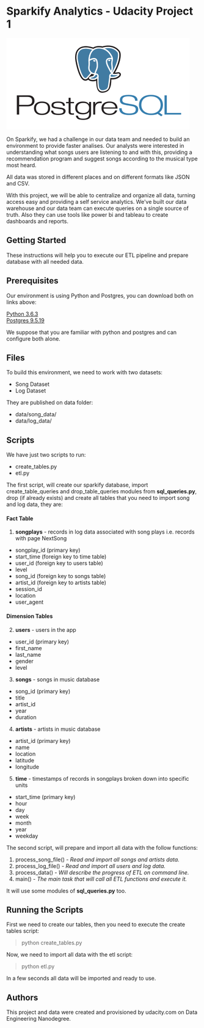 # Sparkify Analytics - Udacity Project 1

![Postgresql Logo](postgresql-logo.png)

On Sparkify, we had a challenge in our data team and needed to build an environment to provide faster analises.
Our analysts were interested in understanding what songs users are listening to and with this, providing a recommendation program 
and suggest songs according to the musical type most heard.

All data was stored in different places and on different formats like JSON and CSV.

With this project, we will be able to centralize and organize all data, turning access easy and providing a self service analytics. 
We've built our data warehouse and our data team can execute queries on a single source of truth.
Also they can use tools like power bi and tableau to create dashboards and reports.

## Getting Started

These instructions will help you to execute our ETL pipeline and prepare database with all needed data.

## Prerequisites

Our environment is using Python and Postgres, you can download both on links above:

[Python 3.6.3](https://www.python.org/downloads/release/python-363/) <br>
[Postgres 9.5.19](https://www.postgresql.org/download/)

We suppose that you are familiar with python and postgres and can configure both alone.

## Files

To build this environment, we need to work with two datasets:

* Song Dataset
* Log Dataset

They are published on data folder:

* data/song_data/ <br>
* data/log_data/

## Scripts

We have just two scripts to run:

* create_tables.py
* etl.py

The first script, will create our sparkify database, import create_table_queries and drop_table_queries modules from **sql_queries.py**, 
drop (if already exists) and create all tables that you need to import song and log data, they are:

#### Fact Table
1. **songplays** - records in log data associated with song plays i.e. records with page NextSong
* songplay_id (primary key)
* start_time (foreign key to time table)
* user_id (foreign key to users table)
* level
* song_id (foreign key to songs table)
* artist_id (foreign key to artists table)
* session_id
* location
* user_agent

#### Dimension Tables
2. **users** - users in the app
* user_id (primary key)
* first_name
* last_name
* gender
* level
3. **songs** - songs in music database
* song_id (primary key)
* title
* artist_id
* year
* duration
4. **artists** - artists in music database
* artist_id (primary key)
* name
* location
* latitude
* longitude
5. **time** - timestamps of records in songplays broken down into specific units
* start_time (primary key)
* hour
* day
* week
* month
* year
* weekday

The second script, will prepare and import all data with the follow functions:

1. process_song_file() - _Read and import all songs and artists data._
2. process_log_file() - _Read and import all users and log data._
3. process_data() - _Will describe the progress of ETL on command line._
4. main() - _The main task that will call all ETL functions and execute it._

It will use some modules of **sql_queries.py** too.

## Running the Scripts

First we need to create our tables, then you need to execute the create tables script:

> python create_tables.py

Now, we need to import all data with the etl script:

> python etl.py

In a few seconds all data will be imported and ready to use.

## Authors

This project and data were created and provisioned by udacity.com on Data Engineering Nanodegree.
